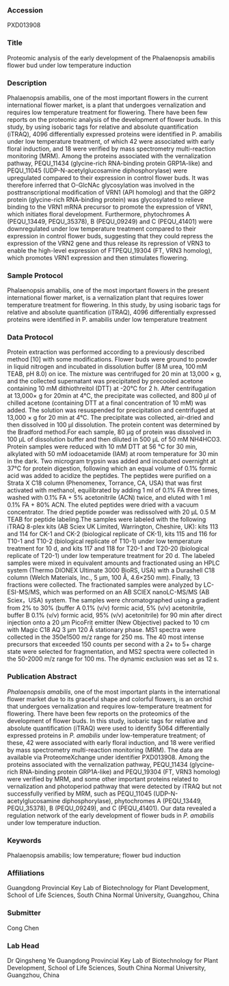 ### Accession
PXD013908

### Title
Proteomic analysis of the early development of the Phalaenopsis amabilis flower bud under low temperature induction

### Description
Phalaenopsis amabilis, one of the most important flowers in the current international flower market, is a plant that undergoes vernalization and requires low temperature treatment for flowering. There have been few reports on the proteomic analysis of the development of flower buds. In this study, by using isobaric tags for relative and absolute quantification (iTRAQ), 4096 differentially expressed proteins were identified in P. amabilis under low temperature treatment, of which 42 were associated with early floral induction, and 18 were verified by mass spectrometry multi-reaction monitoring (MRM). Among the proteins associated with the vernalization pathway, PEQU_11434 (glycine-rich RNA-binding protein GRP1A-like) and PEQU_11045 (UDP-N-acetylglucosamine diphosphorylase) were upregulated compared to their expression in control flower buds. It was therefore inferred that O-GlcNAc glycosylation was involved in the posttranscriptional modification of VRN1 (API homolog) and that the GRP2 protein (glycine-rich RNA-binding protein) was glycosylated to relieve binding to the VRN1 mRNA precursor to promote the expression of VRN1, which initiates floral development. Furthermore, phytochromes A (PEQU_13449, PEQU_35378), B (PEQU_09249) and C (PEQU_41401) were downregulated under low temperature treatment compared to their expression in control flower buds, suggesting that they could repress the expression of the VRN2 gene and thus release its repression of VRN3 to enable the high-level expression of FTPEQU_19304 (FT, VRN3 homolog), which promotes VRN1 expression and then stimulates flowering.

### Sample Protocol
Phalaenopsis amabilis, one of the most important flowers in the present international flower market, is a vernalization plant that requires lower temperature treatment for flowering. In this study, by using isobaric tags for relative and absolute quantification (iTRAQ), 4096 differentially expressed proteins were identified in P. amabilis under low temperature treatment

### Data Protocol
Protein extraction was performed according to a previously described method [10] with some modifications. Flower buds were ground to powder in liquid nitrogen and incubated in dissolution buffer (8 M urea, 100 mM TEAB, pH 8.0) on ice. The mixture was centrifuged for 20 min at 13,000 × g, and the collected supernatant was precipitated by precooled acetone containing 10 mM dithiothreitol (DTT) at -20°C for 2 h. After centrifugation at 13,000× g for 20min at 4°C, the precipitate was collected, and 800 μl of chilled acetone (containing DTT at a final concentration of 10 mM) was added. The solution was resuspended for precipitation and centrifuged at 13,000 × g for 20 min at 4°C. The precipitate was collected, air-dried and then dissolved in 100 µl dissolution. The protein content was determined by the Bradford method.For each sample, 80 µg of protein was dissolved in 100 µL of dissolution buffer and then diluted in 500 µL of 50 mM NH4HCO3. Protein samples were reduced with 10 mM DTT at 56 °C for 30 min, alkylated with 50 mM iodoacetamide (IAM) at room temperature for 30 min in the dark. Two microgram trypsin was added and incubated overnight at 37°C for protein digestion, following which an equal volume of 0.1% formic acid was added to acidize the peptides. The peptides were purified on a Strata X C18 column (Phenomenex, Torrance, CA, USA) that was first activated with methanol, equilibrated by adding 1 ml of 0.1% FA three times, washed with 0.1% FA + 5% acetonitrile (ACN) twice, and eluted with 1 ml 0.1% FA + 80% ACN. The eluted peptides were dried with a vacuum concentrator. The dried peptide powder was redissolved with 20 µL 0.5 M TEAB for peptide labeling.The samples were labeled with the following iTRAQ 8-plex kits (AB Sciex UK Limited, Warrington, Cheshire, UK): kits 113 and 114 for CK-1 and CK-2 (biological replicate of CK-1), kits 115 and 116 for T10-1 and T10-2 (biological replicate of T10-1) under low temperature treatment for 10 d, and kits 117 and 118 for T20-1 and T20-20 (biological replicate of T20-1) under low temperature treatment for 20 d. The labeled samples were mixed in equivalent amounts and fractionated using an HPLC system (Thermo DIONEX Ultimate 3000 BioRS, USA) with a Durashell C18 column (Welch Materials, Inc., 5 µm, 100 Å, 4.6×250 mm). Finally, 13 fractions were collected. The fractionated samples were analyzed by LC-ESI-MS/MS, which was performed on an AB SCIEX nanoLC-MS/MS (AB Sciex，USA) system. The samples were chromatographed using a gradient from 2% to 30% (buffer A 0.1% (v/v) formic acid, 5% (v/v) acetonitrile, buffer B 0.1% (v/v) formic acid, 95% (v/v) acetonitrile) for 90 min after direct injection onto a 20 µm PicoFrit emitter (New Objective) packed to 10 cm with Magic C18 AQ 3 µm 120 Å stationary phase. MS1 spectra were collected in the 350e1500 m/z range for 250 ms. The 40 most intense precursors that exceeded 150 counts per second with a 2+ to 5+ charge state were selected for fragmentation, and MS2 spectra were collected in the 50-2000 m/z range for 100 ms. The dynamic exclusion was set as 12 s.

### Publication Abstract
<i>Phalaenopsis amabilis</i>, one of the most important plants in the international flower market due to its graceful shape and colorful flowers, is an orchid that undergoes vernalization and requires low-temperature treatment for flowering. There have been few reports on the proteomics of the development of flower buds. In this study, isobaric tags for relative and absolute quantification (iTRAQ) were used to identify 5064 differentially expressed proteins in <i>P. amabilis</i> under low-temperature treatment; of these, 42 were associated with early floral induction, and 18 were verified by mass spectrometry multi-reaction monitoring (MRM). The data are available via ProteomeXchange under identifier PXD013908. Among the proteins associated with the vernalization pathway, PEQU_11434 (glycine-rich RNA-binding protein GRP1A-like) and PEQU_19304 (FT, VRN3 homolog) were verified by MRM, and some other important proteins related to vernalization and photoperiod pathway that were detected by iTRAQ but not successfully verified by MRM, such as PEQU_11045 (UDP-N-acetylglucosamine diphosphorylase), phytochromes A (PEQU_13449, PEQU_35378), B (PEQU_09249), and C (PEQU_41401). Our data revealed a regulation network of the early development of flower buds in <i>P. amabilis</i> under low temperature induction.

### Keywords
Phalaenopsis amabilis; low temperature; flower bud induction

### Affiliations
Guangdong Provincial Key Lab of Biotechnology for Plant Development, School of Life Sciences, South China Normal University, Guangzhou, China

### Submitter
Cong Chen

### Lab Head
Dr Qingsheng Ye
Guangdong Provincial Key Lab of Biotechnology for Plant Development, School of Life Sciences, South China Normal University, Guangzhou, China


